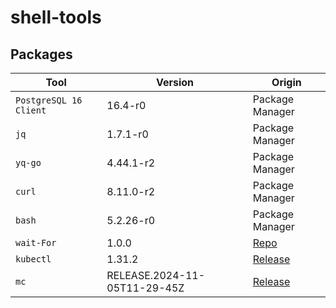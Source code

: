 # shell-tools


## Packages

| Tool | Version | Origin |
|---|---|---|
| `PostgreSQL 16 Client` | 16.4-r0 | Package Manager |
| `jq` | 1.7.1-r0 | Package Manager |
| `yq-go` | 4.44.1-r2 | Package Manager |
| `curl`  | 8.11.0-r2 | Package Manager |
| `bash`  | 5.2.26-r0 | Package Manager |
| `wait-For` | 1.0.0 | [Repo](https://github.com/mrako/wait-for/releases) | 
| `kubectl` | 1.31.2 | [Release](https://kubernetes.io/docs/tasks/tools/install-kubectl-linux/#install-kubectl-binary-with-curl-on-linux) |
| `mc` | RELEASE.2024-11-05T11-29-45Z | [Release](https://dl.min.io/client/mc/release/linux-amd64/) |

